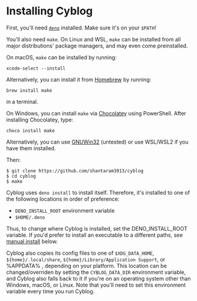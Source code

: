 # Installing Cyblog

First, you'll need [`deno`](https://deno.land/#installation) installed. Make
sure it's on your `$PATH`!

You'll also need `make`. On Linux and WSL, `make` can be installed from all major
distributions' package managers, and may even come preinstalled.

On macOS, `make` can be installed by running:
```
xcode-select --install
```
Alternatively, you can install it from [Homebrew](https://brew.sh/) by running:
```
brew install make
```
in a terminal.

On Windows, you can install `make` via [Chocolatey](https://chocolatey.org/install) 
using PowerShell. After installing Chocolatey, type:
```
choco install make
```
Alternatively, you can use [GNUWin32](http://gnuwin32.sourceforge.net/) (untested) 
or use WSL/WSL2 if you have them installed.

Then:

```
$ git clone https://github.com/shantaram3013/cyblog
$ cd cyblog
$ make
```
Cyblog uses `deno install` to install itself. Therefore, it's installed
to one of the following locations in order of preference:

* `DENO_INSTALL_ROOT` environment variable
* `$HOME/.deno`

Thus, to change where Cyblog is installed, set the DENO_INSTALL_ROOT variable.
If you'd prefer to install an executable to a different paths, see [manual install](#manual-install) below.

Cyblog also copies its config files to one of `$XDG_DATA_HOME`,
`${home}/.local/share`, `${home}/Library/Application Support`, or 
%APPDATA% , depending on your platform. This location
can be changed/overriden by setting the `CYBLOG_DATA_DIR` environment 
variable, and Cyblog also falls back to it if you're on an operating
system other than Windows, macOS, or Linux. Note that you'll need to
set this environment variable every time you run Cyblog.